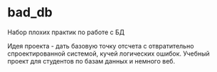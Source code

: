 # bad_db
Набор плохих практик по работе с БД

Идея проекта - дать базовую точку отсчета с отвратительно спроектированной системой, кучей логических ошибок. Учебный проект для студентов по базам данных и немного веб.
